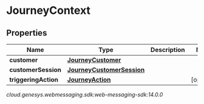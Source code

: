 # JourneyContext


## Properties

| Name | Type | Description | Notes |
| ------------ | ------------- | ------------- | ------------- |
| **customer** | [**JourneyCustomer**](JourneyCustomer) |  |  |
| **customerSession** | [**JourneyCustomerSession**](JourneyCustomerSession) |  |  |
| **triggeringAction** | [**JourneyAction**](JourneyAction) |  |  [optional] |




_cloud.genesys.webmessaging.sdk:web-messaging-sdk:14.0.0_
